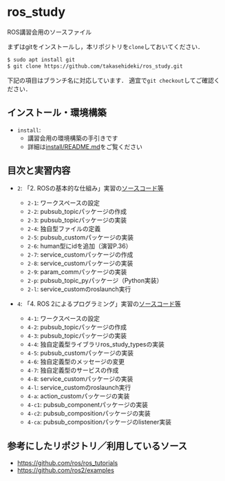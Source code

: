 # ros_study
ROS講習会用のソースファイル

まずはgitをインストールし，本リポジトリを`clone`しておいてください．

```bash
$ sudo apt install git
$ git clone https://github.com/takasehideki/ros_study.git
```

下記の項目はブランチ名に対応しています．
適宜で`git checkout`してご確認ください．

## インストール・環境構築

- `install`: 
  - 講習会用の環境構築の手引きです
  - 詳細は[install/README.md](./install/README.md)をご覧ください

## 目次と実習内容

- `2`: 「2. ROSの基本的な仕組み」実習の[ソースコード等](./ros1_melodic)
  - `2-1`: ワークスペースの設定
  - `2-2`: pubsub_topicパッケージの作成
  - `2-3`: pubsub_topicパッケージの実装
  - `2-4`: 独自型ファイルの定義
  - `2-5`: pubsub_customパッケージの実装
  - `2-6`: human型にidを追加（演習P.36）
  - `2-7`: service_customパッケージの作成
  - `2-8`: service_customパッケージの実装
  - `2-9`: param_commパッケージの実装
  - `2-p`: pubsub_topic_pyパッケージ（Python実装）
  - `2-l`: service_customのroslaunch実行

- `4`: 「4. ROS 2によるプログラミング」実習の[ソースコード等](./ros2_dashing)
  - `4-1`: ワークスペースの設定
  - `4-2`: pubsub_topicパッケージの作成
  - `4-3`: pubsub_topicパッケージの実装
  - `4-4`: 独自定義型ライブラリros_study_typesの実装
  - `4-5`: pubsub_customパッケージの実装
  - `4-6`: 独自定義型のメッセージの変更
  - `4-7`: 独自定義型のサービスの作成
  - `4-8`: service_customパッケージの実装
  - `4-l`: service_customのroslaunch実行
  - `4-a`: action_customパッケージの実装
  - `4-c1`: pubsub_componentパッケージの実装
  - `4-c2`: pubsub_compositionパッケージの実装
  - `4-ca`: pubsub_compositionパッケージのlistener実装

## 参考にしたリポジトリ／利用しているソース

- https://github.com/ros/ros_tutorials
- https://github.com/ros2/examples

